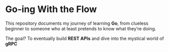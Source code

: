 # Go-ing With the Flow

This repository documents my journey of learning **Go**, from clueless beginner to someone who at least pretends to know what they’re doing.  

The goal? To eventually build **REST APIs** and dive into the mystical world of **gRPC**




